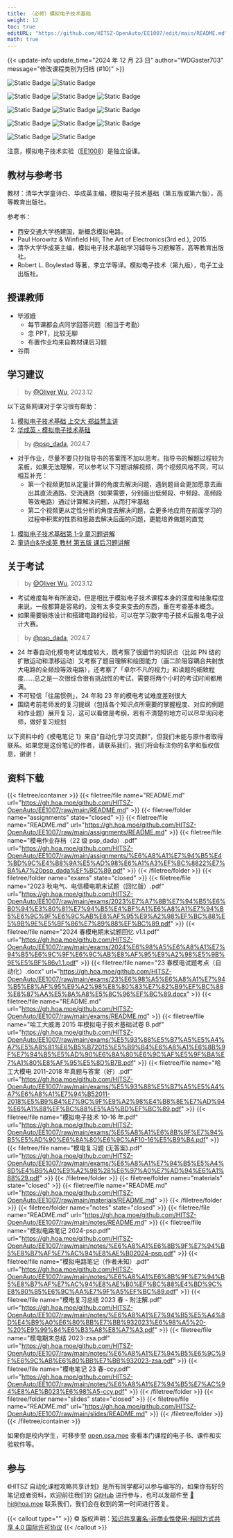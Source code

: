 ```yaml
---
title: （必修）模拟电子技术基础
weight: 12
toc: true
editURL: "https://github.com/HITSZ-OpenAuto/EE1007/edit/main/README.md"
math: true
---
```


{{< update-info update_time="2024 年 12 月 23 日" author="WDGaster703" message="修改课程类别为归档 (#10)" >}}

<div class="img-div hx-mt-4 hx-flex-row hx-justify-start hx-items-center">

![Static Badge](https://img.shields.io/badge/%E8%80%83%E8%AF%95%E8%AF%BE-red)
![Static Badge](https://img.shields.io/badge/%E5%AD%A6%E5%88%86-3.5-moccasin)

![Static Badge](https://img.shields.io/badge/%E6%88%90%E7%BB%A9%E6%9E%84%E6%88%90（21%E8%87%AA%E5%8A%A8%E5%8C%96）-gold)
![Static Badge](https://img.shields.io/badge/%E4%BD%9C%E4%B8%9A-30%25-wheat)
![Static Badge](https://img.shields.io/badge/%E6%9C%9F%E6%9C%AB%E8%80%83%E8%AF%95-70%25-wheat)

![Static Badge](https://img.shields.io/badge/%E6%88%90%E7%BB%A9%E6%9E%84%E6%88%90（21%E7%94%B5%E6%B0%94、%E9%80%9A%E4%BF%A1）-gold)
![Static Badge](https://img.shields.io/badge/%E4%BD%9C%E4%B8%9A-20%25-wheat)
![Static Badge](https://img.shields.io/badge/%E6%9C%9F%E6%9C%AB%E8%80%83%E8%AF%95-80%25-wheat)

![Static Badge](https://img.shields.io/badge/%E6%88%90%E7%BB%A9%E6%9E%84%E6%88%90（22%E8%87%AA%E5%8A%A8%E5%8C%96）-gold)
![Static Badge](https://img.shields.io/badge/%E4%BD%9C%E4%B8%9A-20%25-wheat)
![Static Badge](https://img.shields.io/badge/%E6%9C%9F%E6%9C%AB%E8%80%83%E8%AF%95-80%25-wheat)

![Static Badge](https://img.shields.io/badge/%E6%80%BB%E5%AD%A6%E6%97%B656-gold)
![Static Badge](https://img.shields.io/badge/%E8%AE%B2%E8%AF%BE%E5%AD%A6%E6%97%B6-56-wheat)

</div>

注意，模拟电子技术实验（[EE1008](https://hoa.moe/docs/sophomore-spring/ee1008/)）是独立设课。

## 教材与参考书

教材：清华大学童诗白、华成英主编，模拟电子技术基础（第五版或第六版），高等教育出版社。

参考书：

- 西安交通大学杨建国，新概念模拟电路。
- Paul Horowitz & Winfield Hill, The Art of Electronics(3rd ed.), 2015.
- 清华大学华成英主编，模拟电子技术基础学习辅导与习题解答，高等教育出版社。
- Robert L. Boylestad 等著，李立华等译。模拟电子技术（第九版），电子工业出版社。

## 授课教师

- 毕淑娥
  - 每节课都会点同学回答问题（相当于考勤）
  - 念 PPT，比较无聊
  - 布置作业均来自教材课后习题
- 谷雨

## 学习建议

> by [@Oliver Wu](https://github.com/OliverWu515), 2023.12

以下这些网课对于学习很有帮助：

1. [模拟电子技术基础 上交大 郑益慧主讲](https://www.bilibili.com/video/BV1Gt411b7Zq)
2. [华成英 - 模拟电子技术基础](https://www.bilibili.com/video/BV19s411a7KL)

> by [@psp_dada](https://github.com/pspdada), 2024.7

- 对于作业，尽量不要只抄指导书的答案而不加以思考。指导书的解题过程较为呆板，如果无法理解，可以参考以下习题讲解视频，两个视频风格不同，可以相互补充：
  - 第一个视频更加从定量计算的角度去解决问题，遇到题目会更加愿意去画出其直流通路、交流通路（如果需要，分别画出低频段、中频段、高频段等效电路）通过计算解决问题，从而打牢基础
  - 第二个视频更从定性分析的角度去解决问题，会更多地应用在前面学习的过程中积累的性质和思路去解决后面的问题，更能培养做题的直觉

1. [模拟电子技术基础第 1-9 章习题讲解](https://www.bilibili.com/video/BV1i14y1b7TM/)
2. [童诗白&华成英 教材 第五版 课后习题讲解](https://www.bilibili.com/video/BV1mB4y1v79T/)

## 关于考试
> by [@Oliver Wu](https://github.com/OliverWu515), 2023.12

- 考试难度每年有所波动，但是相比于模拟电子技术课程本身的深度和抽象程度来说，一般都算是容易的，没有太多变来变去的东西，重在考查基本概念。
- 如果需要锻炼设计和搭建电路的经验，可以在学习数字电子技术后报名电子设计大赛。

> by [@psp_dada](https://github.com/pspdada), 2024.7

- 24 年春自动化模电考试难度较大，既考察了很细节的知识点（比如 PN 结的扩散运动和漂移运动）又考察了题目理解和绘图能力（画二阶阻容耦合共射放大电路的全频段等效电路），还考察了「卓尔不凡的视力」和读题的细致程度……总之是一次很综合很有挑战性的考试，需要将两个小时的考试时间都用满。
- 不可轻信「往届惯例」，24 年和 23 年的模电考试难度差别很大
- 围绕考前老师发的复习提纲（包括各个知识点所需要的掌握程度、对应的例题和作业题）展开复习，这可以看做是考纲，若有不清楚的地方可以尽早询问老师，做好复习规划

以下资料中的《模电笔记 1》来自“自动化学习交流群”，但我们未能与原作者取得联系。如果您是这份笔记的作者，请联系我们，我们将会标注你的名字和版权信息，谢谢！

## 资料下载

{{< filetree/container >}}
  {{< filetree/file name="README.md" url="https://gh.hoa.moe/github.com/HITSZ-OpenAuto/EE1007/raw/main/README.md" >}}
  {{< filetree/folder name="assignments" state="closed" >}}
    {{< filetree/file name="README.md" url="https://gh.hoa.moe/github.com/HITSZ-OpenAuto/EE1007/raw/main/assignments/README.md" >}}
    {{< filetree/file name="模电作业存档（22 级 psp_dada）.pdf" url="https://gh.hoa.moe/github.com/HITSZ-OpenAuto/EE1007/raw/main/assignments/%E6%A8%A1%E7%94%B5%E4%BD%9C%E4%B8%9A%E5%AD%98%E6%A1%A3%EF%BC%8822%E7%BA%A7%20psp_dada%EF%BC%89.pdf" >}}
  {{< /filetree/folder >}}
  {{< filetree/folder name="exams" state="closed" >}}
    {{< filetree/file name="2023 秋电气、电信模电期末试题（回忆版）.pdf" url="https://gh.hoa.moe/github.com/HITSZ-OpenAuto/EE1007/raw/main/exams/2023%E7%A7%8B%E7%94%B5%E6%B0%94%E3%80%81%E7%94%B5%E4%BF%A1%E6%A8%A1%E7%94%B5%E6%9C%9F%E6%9C%AB%E8%AF%95%E9%A2%98%EF%BC%88%E5%9B%9E%E5%BF%86%E7%89%88%EF%BC%89.pdf" >}}
    {{< filetree/file name="2024 春模电期末试题回忆 v1.1.pdf" url="https://gh.hoa.moe/github.com/HITSZ-OpenAuto/EE1007/raw/main/exams/2024%E6%98%A5%E6%A8%A1%E7%94%B5%E6%9C%9F%E6%9C%AB%E8%AF%95%E9%A2%98%E5%9B%9E%E5%BF%86v1.1.pdf" >}}
    {{< filetree/file name="23 春模电试题考点（自动化）.docx" url="https://gh.hoa.moe/github.com/HITSZ-OpenAuto/EE1007/raw/main/exams/23%E6%98%A5%E6%A8%A1%E7%94%B5%E8%AF%95%E9%A2%98%E8%80%83%E7%82%B9%EF%BC%88%E8%87%AA%E5%8A%A8%E5%8C%96%EF%BC%89.docx" >}}
    {{< filetree/file name="README.md" url="https://gh.hoa.moe/github.com/HITSZ-OpenAuto/EE1007/raw/main/exams/README.md" >}}
    {{< filetree/file name="哈工大威海 2015 年模拟电子技术基础试卷 B.pdf" url="https://gh.hoa.moe/github.com/HITSZ-OpenAuto/EE1007/raw/main/exams/%E5%93%88%E5%B7%A5%E5%A4%A7%E5%A8%81%E6%B5%B72015%E5%B9%B4%E6%A8%A1%E6%8B%9F%E7%94%B5%E5%AD%90%E6%8A%80%E6%9C%AF%E5%9F%BA%E7%A1%80%E8%AF%95%E5%8D%B7B.pdf" >}}
    {{< filetree/file name="哈工大模电 2011-2018 年真题与答案（好）.pdf" url="https://gh.hoa.moe/github.com/HITSZ-OpenAuto/EE1007/raw/main/exams/%E5%93%88%E5%B7%A5%E5%A4%A7%E6%A8%A1%E7%94%B52011-2018%E5%B9%B4%E7%9C%9F%E9%A2%98%E4%B8%8E%E7%AD%94%E6%A1%88%EF%BC%88%E5%A5%BD%EF%BC%89.pdf" >}}
    {{< filetree/file name="模拟电子技术 10-16 年.pdf" url="https://gh.hoa.moe/github.com/HITSZ-OpenAuto/EE1007/raw/main/exams/%E6%A8%A1%E6%8B%9F%E7%94%B5%E5%AD%90%E6%8A%80%E6%9C%AF10-16%E5%B9%B4.pdf" >}}
    {{< filetree/file name="模电复习题 (无答案).pdf" url="https://gh.hoa.moe/github.com/HITSZ-OpenAuto/EE1007/raw/main/exams/%E6%A8%A1%E7%94%B5%E5%A4%8D%E4%B9%A0%E9%A2%98%28%E6%97%A0%E7%AD%94%E6%A1%88%29.pdf" >}}
  {{< /filetree/folder >}}
  {{< filetree/folder name="materials" state="closed" >}}
    {{< filetree/file name="README.md" url="https://gh.hoa.moe/github.com/HITSZ-OpenAuto/EE1007/raw/main/materials/README.md" >}}
  {{< /filetree/folder >}}
  {{< filetree/folder name="notes" state="closed" >}}
    {{< filetree/file name="README.md" url="https://gh.hoa.moe/github.com/HITSZ-OpenAuto/EE1007/raw/main/notes/README.md" >}}
    {{< filetree/file name="模拟电路笔记 2024-psp.pdf" url="https://gh.hoa.moe/github.com/HITSZ-OpenAuto/EE1007/raw/main/notes/%E6%A8%A1%E6%8B%9F%E7%94%B5%E8%B7%AF%E7%AC%94%E8%AE%B02024-psp.pdf" >}}
    {{< filetree/file name="模拟电路笔记（作者未知）.pdf" url="https://gh.hoa.moe/github.com/HITSZ-OpenAuto/EE1007/raw/main/notes/%E6%A8%A1%E6%8B%9F%E7%94%B5%E8%B7%AF%E7%AC%94%E8%AE%B0%EF%BC%88%E4%BD%9C%E8%80%85%E6%9C%AA%E7%9F%A5%EF%BC%89.pdf" >}}
    {{< filetree/file name="模电复习总结 2023 春 - 附注解.pdf" url="https://gh.hoa.moe/github.com/HITSZ-OpenAuto/EE1007/raw/main/notes/%E6%A8%A1%E7%94%B5%E5%A4%8D%E4%B9%A0%E6%80%BB%E7%BB%932023%E6%98%A5%20-%20%E9%99%84%E6%B3%A8%E8%A7%A3.pdf" >}}
    {{< filetree/file name="模电期末总结 2023-zsa.pdf" url="https://gh.hoa.moe/github.com/HITSZ-OpenAuto/EE1007/raw/main/notes/%E6%A8%A1%E7%94%B5%E6%9C%9F%E6%9C%AB%E6%80%BB%E7%BB%932023-zsa.pdf" >}}
    {{< filetree/file name="模电笔记 23 春-ccy.pdf" url="https://gh.hoa.moe/github.com/HITSZ-OpenAuto/EE1007/raw/main/notes/%E6%A8%A1%E7%94%B5%E7%AC%94%E8%AE%B023%E6%98%A5-ccy.pdf" >}}
  {{< /filetree/folder >}}
  {{< filetree/folder name="slides" state="closed" >}}
    {{< filetree/file name="README.md" url="https://gh.hoa.moe/github.com/HITSZ-OpenAuto/EE1007/raw/main/slides/README.md" >}}
  {{< /filetree/folder >}}
{{< /filetree/container >}}

如果你是校内学生，可移步至 <a href='https://open.osa.moe/openauto/EE1007'>open.osa.moe</a> 查看本门课程的电子书、课件和实验软件等。

## 参与

《HITSZ 自动化课程攻略共享计划》是所有同学都可以参与编写的，如果你有好的笔记或者资料，欢迎前往我们的 [GitHub](https://github.com/HITSZ-OpenAuto) 进行参与，也可以发邮件至 [📮hi@hoa.moe](mailto:hi@hoa.moe) 联系我们，我们会在收到的第一时间进行答复。

{{< callout type="" >}}
  © 版权声明：[知识共享署名-非商业性使用-相同方式共享 4.0 国际许可协议](https://creativecommons.org/licenses/by-nc-sa/4.0/)
{{< /callout >}}
